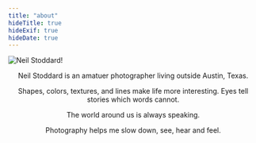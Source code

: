 ```yaml
---
title: "about"
hideTitle: true
hideExif: true
hideDate: true
---
```


![Neil Stoddard!](/about.jpg)

<div align="center">
<p>
Neil Stoddard is an amatuer photographer living outside Austin, Texas.
</p>
<p>
Shapes, colors, textures, and lines make life more interesting. Eyes tell stories which words cannot.
</p>
<p>
The world around us is always speaking.
</p>
<p>
Photography helps me slow down, see, hear and feel.
</p>
</div>